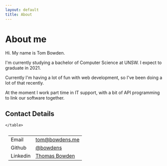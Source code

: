 ```yaml
---
layout: default
title: About
---
```

<h1>About me</h1>
<div class="blurb">
    <p>Hi. My name is Tom Bowden.</p>
    <p>I'm currently studying a bachelor of Computer Science at UNSW. I expect to graduate in 2021.</p>
    <p>Currently I'm having a lot of fun with web development, so I've been doing a lot of that recently.</p>
    <p>At the moment I work part time in IT support, with a bit of API programming to link our software together.</p>
</div>
<h2>Contact Details</h2>
<div>
    <table class="no-table" style="border: none; padding:10px">
        <tr>
            <td>Email</td> <td><a href="mailto:tom@bowdens.me">tom@bowdens.me</a></td>
        </tr>
        <tr>
            <td>Github</td> <td><a href="https://www.github.com/bowdens">@bowdens</a></td>
        </tr>
        <tr>
            <td>Linkedin</td><td><a href="https://www.linkedin.com/in/t-bowden">Thomas Bowden</a></td>
        </tr>

    </table>
</div>
